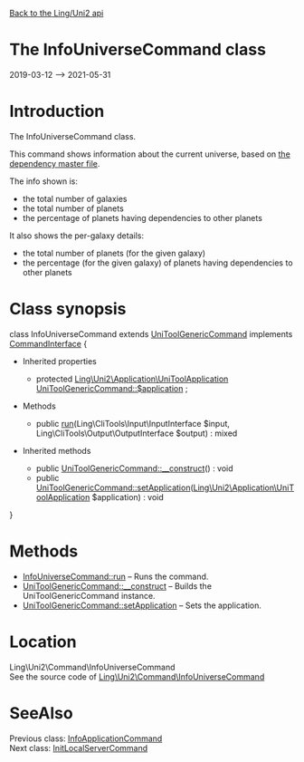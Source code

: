 [Back to the Ling/Uni2 api](https://github.com/lingtalfi/Uni2/blob/master/doc/api/Ling/Uni2.md)



The InfoUniverseCommand class
================
2019-03-12 --> 2021-05-31






Introduction
============

The InfoUniverseCommand class.

This command shows information about the current universe, based on [the dependency master file](https://github.com/lingtalfi/Uni2/blob/master/README.md#the-dependency-master-file).

The info shown is:

- the total number of galaxies
- the total number of planets
- the percentage of planets having dependencies to other planets


It also shows the per-galaxy details:
- the total number of planets (for the given galaxy)
- the percentage (for the given galaxy) of planets having dependencies to other planets



Class synopsis
==============


class <span class="pl-k">InfoUniverseCommand</span> extends [UniToolGenericCommand](https://github.com/lingtalfi/Uni2/blob/master/doc/api/Ling/Uni2/Command/UniToolGenericCommand.md) implements [CommandInterface](https://github.com/lingtalfi/CliTools/blob/master/doc/api/Ling/CliTools/Command/CommandInterface.md) {

- Inherited properties
    - protected [Ling\Uni2\Application\UniToolApplication](https://github.com/lingtalfi/Uni2/blob/master/doc/api/Ling/Uni2/Application/UniToolApplication.md) [UniToolGenericCommand::$application](#property-application) ;

- Methods
    - public [run](https://github.com/lingtalfi/Uni2/blob/master/doc/api/Ling/Uni2/Command/InfoUniverseCommand/run.md)(Ling\CliTools\Input\InputInterface $input, Ling\CliTools\Output\OutputInterface $output) : mixed

- Inherited methods
    - public [UniToolGenericCommand::__construct](https://github.com/lingtalfi/Uni2/blob/master/doc/api/Ling/Uni2/Command/UniToolGenericCommand/__construct.md)() : void
    - public [UniToolGenericCommand::setApplication](https://github.com/lingtalfi/Uni2/blob/master/doc/api/Ling/Uni2/Command/UniToolGenericCommand/setApplication.md)([Ling\Uni2\Application\UniToolApplication](https://github.com/lingtalfi/Uni2/blob/master/doc/api/Ling/Uni2/Application/UniToolApplication.md) $application) : void

}






Methods
==============

- [InfoUniverseCommand::run](https://github.com/lingtalfi/Uni2/blob/master/doc/api/Ling/Uni2/Command/InfoUniverseCommand/run.md) &ndash; Runs the command.
- [UniToolGenericCommand::__construct](https://github.com/lingtalfi/Uni2/blob/master/doc/api/Ling/Uni2/Command/UniToolGenericCommand/__construct.md) &ndash; Builds the UniToolGenericCommand instance.
- [UniToolGenericCommand::setApplication](https://github.com/lingtalfi/Uni2/blob/master/doc/api/Ling/Uni2/Command/UniToolGenericCommand/setApplication.md) &ndash; Sets the application.





Location
=============
Ling\Uni2\Command\InfoUniverseCommand<br>
See the source code of [Ling\Uni2\Command\InfoUniverseCommand](https://github.com/lingtalfi/Uni2/blob/master/Command/InfoUniverseCommand.php)



SeeAlso
==============
Previous class: [InfoApplicationCommand](https://github.com/lingtalfi/Uni2/blob/master/doc/api/Ling/Uni2/Command/InfoApplicationCommand.md)<br>Next class: [InitLocalServerCommand](https://github.com/lingtalfi/Uni2/blob/master/doc/api/Ling/Uni2/Command/InitLocalServerCommand.md)<br>
